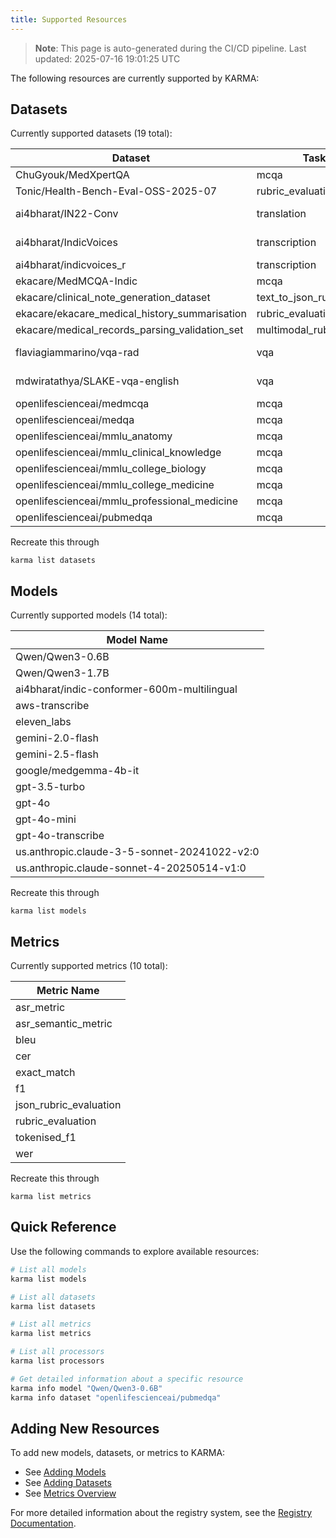 ```yaml
---
title: Supported Resources
---
```


> **Note**: This page is auto-generated during the CI/CD pipeline. Last updated: 2025-07-16 19:01:25 UTC

The following resources are currently supported by KARMA:

## Datasets

Currently supported datasets (19 total):

| Dataset | Task Type | Metrics | Required Args | Processors | Split |
|---------|-----------|---------|---------------|------------|-------|
| ChuGyouk/MedXpertQA | mcqa | exact_match | — | — | test |
| Tonic/Health-Bench-Eval-OSS-2025-07 | rubric_evaluation | rubric_evaluation | — | — | oss_eval |
| ai4bharat/IN22-Conv | translation | bleu | source_language, target_language | devnagari_transliterator | test |
| ai4bharat/IndicVoices | transcription | wer, cer, asr_semantic_metric | language | multilingual_text_processor | valid |
| ai4bharat/indicvoices_r | transcription | asr_semantic_metric | language | multilingual_text_processor | test |
| ekacare/MedMCQA-Indic | mcqa | exact_match | subset | — | test |
| ekacare/clinical_note_generation_dataset | text_to_json_rubric_evaluation | json_rubric_evaluation | — | — | test |
| ekacare/ekacare_medical_history_summarisation | rubric_evaluation | rubric_evaluation | — | — | test |
| ekacare/medical_records_parsing_validation_set | multimodal_rubric_evaluation | json_rubric_evaluation | — | — | test |
| flaviagiammarino/vqa-rad | vqa | exact_match, tokenised_f1 | — | — | test |
| mdwiratathya/SLAKE-vqa-english | vqa | exact_match, tokenised_f1 | — | — | test |
| openlifescienceai/medmcqa | mcqa | exact_match | — | — | validation |
| openlifescienceai/medqa | mcqa | exact_match | — | — | test |
| openlifescienceai/mmlu_anatomy | mcqa | exact_match | — | — | test |
| openlifescienceai/mmlu_clinical_knowledge | mcqa | exact_match | — | — | test |
| openlifescienceai/mmlu_college_biology | mcqa | exact_match | — | — | test |
| openlifescienceai/mmlu_college_medicine | mcqa | exact_match | — | — | test |
| openlifescienceai/mmlu_professional_medicine | mcqa | exact_match | — | — | test |
| openlifescienceai/pubmedqa | mcqa | exact_match | — | — | test |

Recreate this through
```
karma list datasets
```


## Models

Currently supported models (14 total):

| Model Name |
|------------|
| Qwen/Qwen3-0.6B |
| Qwen/Qwen3-1.7B |
| ai4bharat/indic-conformer-600m-multilingual |
| aws-transcribe |
| eleven_labs |
| gemini-2.0-flash |
| gemini-2.5-flash |
| google/medgemma-4b-it |
| gpt-3.5-turbo |
| gpt-4o |
| gpt-4o-mini |
| gpt-4o-transcribe |
| us.anthropic.claude-3-5-sonnet-20241022-v2:0 |
| us.anthropic.claude-sonnet-4-20250514-v1:0 |

Recreate this through
```
karma list models
```

## Metrics

Currently supported metrics (10 total):

| Metric Name |
|-------------|
| asr_metric |
| asr_semantic_metric |
| bleu |
| cer |
| exact_match |
| f1 |
| json_rubric_evaluation |
| rubric_evaluation |
| tokenised_f1 |
| wer |

Recreate this through
```
karma list metrics
```

## Quick Reference

Use the following commands to explore available resources:

```bash
# List all models
karma list models

# List all datasets
karma list datasets

# List all metrics
karma list metrics

# List all processors
karma list processors

# Get detailed information about a specific resource
karma info model "Qwen/Qwen3-0.6B"
karma info dataset "openlifescienceai/pubmedqa"
```

## Adding New Resources

To add new models, datasets, or metrics to KARMA:

- See [Adding Models](/user-guide/add-your-own/add-model)
- See [Adding Datasets](/user-guide/add-your-own/add-dataset.mdx)
- See [Metrics Overview](/user-guide/metrics/metrics_overview)

For more detailed information about the registry system, see the [Registry Documentation](/user-guide/registry/registries).
